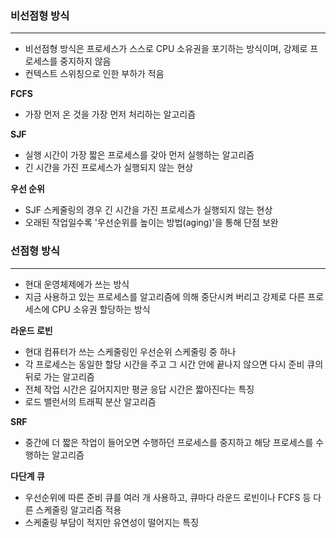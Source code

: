 ### 비선점형 방식
---
- 비선점형 방식은 프로세스가 스스로 CPU 소유권을 포기하는 방식이며, 강제로 프로세스를 중지하지 않음
- 컨텍스트 스위칭으로 인한 부하가 적음

**FCFS**
- 가장 먼저 온 것을 가장 먼저 처리하는 알고리즘

**SJF**
- 실행 시간이 가장 짧은 프로세스를 갖아 먼저 실행하는 알고리즘
- 긴 시간을 가진 프로세스가 실행되지 않는 현상

**우선 순위**
- SJF 스케줄링의 경우 긴 시간을 가진 프로세스가 실행되지 않는 현상
- 오래된 작업일수록 '우선순위를 높이는 방법(aging)'을 통해 단점 보완

### 선점형 방식
---
- 현대 운영체제에가 쓰는 방식
- 지금 사용하고 있는 프로세스를 알고리즘에 의해 중단시켜 버리고 강제로 다른 프로세스에 CPU 소유권 할당하는 방식

**라운드 로빈**
- 현대 컴퓨터가 쓰는 스케줄링인 우선순위 스케줄링 중 하나
- 각 프로세스는 동일한 할당 시간을 주고 그 시간 안에 끝나지 않으면 다시 준비 큐의 뒤로 가는 알고리즘
- 전체 작업 시간은 길어지지만 평균 응답 시간은 짧아진다는 특징
- 로드 밸런서의 트래픽 분산 알고리즘

**SRF**
- 중간에 더 짧은 작업이 들어오면 수행하던 프로세스를 중지하고 해당 프로세스를 수행하는 알고리즘

**다단계 큐**
- 우선순위에 따른 준비 큐를 여러 개 사용하고, 큐마다 라운드 로빈이나 FCFS 등 다른 스케줄링 알고리즘 적용
- 스케줄링 부담이 적지만 유연성이 떨어지는 특징